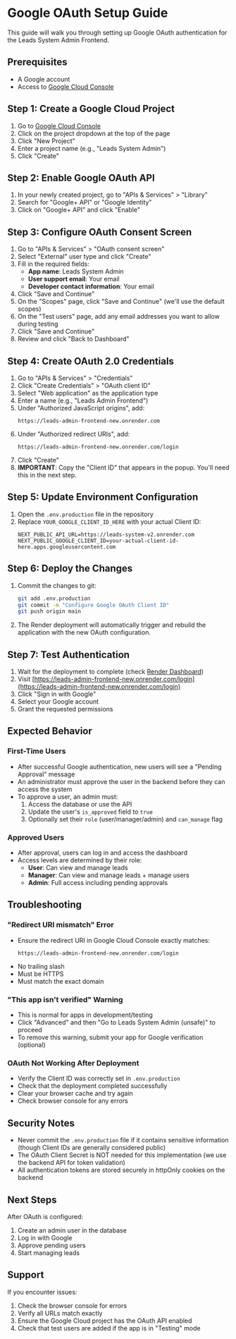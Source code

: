 # Google OAuth Setup Guide

This guide will walk you through setting up Google OAuth authentication for the Leads System Admin Frontend.

## Prerequisites

- A Google account
- Access to [Google Cloud Console](https://console.cloud.google.com)

## Step 1: Create a Google Cloud Project

1. Go to [Google Cloud Console](https://console.cloud.google.com)
2. Click on the project dropdown at the top of the page
3. Click "New Project"
4. Enter a project name (e.g., "Leads System Admin")
5. Click "Create"

## Step 2: Enable Google OAuth API

1. In your newly created project, go to "APIs & Services" > "Library"
2. Search for "Google+ API" or "Google Identity"
3. Click on "Google+ API" and click "Enable"

## Step 3: Configure OAuth Consent Screen

1. Go to "APIs & Services" > "OAuth consent screen"
2. Select "External" user type and click "Create"
3. Fill in the required fields:
   - **App name**: Leads System Admin
   - **User support email**: Your email
   - **Developer contact information**: Your email
4. Click "Save and Continue"
5. On the "Scopes" page, click "Save and Continue" (we'll use the default scopes)
6. On the "Test users" page, add any email addresses you want to allow during testing
7. Click "Save and Continue"
8. Review and click "Back to Dashboard"

## Step 4: Create OAuth 2.0 Credentials

1. Go to "APIs & Services" > "Credentials"
2. Click "Create Credentials" > "OAuth client ID"
3. Select "Web application" as the application type
4. Enter a name (e.g., "Leads Admin Frontend")
5. Under "Authorized JavaScript origins", add:
   ```
   https://leads-admin-frontend-new.onrender.com
   ```
6. Under "Authorized redirect URIs", add:
   ```
   https://leads-admin-frontend-new.onrender.com/login
   ```
7. Click "Create"
8. **IMPORTANT**: Copy the "Client ID" that appears in the popup. You'll need this in the next step.

## Step 5: Update Environment Configuration

1. Open the `.env.production` file in the repository
2. Replace `YOUR_GOOGLE_CLIENT_ID_HERE` with your actual Client ID:
   ```env
   NEXT_PUBLIC_API_URL=https://leads-system-v2.onrender.com
   NEXT_PUBLIC_GOOGLE_CLIENT_ID=your-actual-client-id-here.apps.googleusercontent.com
   ```

## Step 6: Deploy the Changes

1. Commit the changes to git:
   ```bash
   git add .env.production
   git commit -m "Configure Google OAuth Client ID"
   git push origin main
   ```

2. The Render deployment will automatically trigger and rebuild the application with the new OAuth configuration.

## Step 7: Test Authentication

1. Wait for the deployment to complete (check [Render Dashboard](https://dashboard.render.com/static/srv-d42j0gk9c44c7387gh40))
2. Visit [https://leads-admin-frontend-new.onrender.com/login](https://leads-admin-frontend-new.onrender.com/login)
3. Click "Sign in with Google"
4. Select your Google account
5. Grant the requested permissions

## Expected Behavior

### First-Time Users
- After successful Google authentication, new users will see a "Pending Approval" message
- An administrator must approve the user in the backend before they can access the system
- To approve a user, an admin must:
  1. Access the database or use the API
  2. Update the user's `is_approved` field to `true`
  3. Optionally set their `role` (user/manager/admin) and `can_manage` flag

### Approved Users
- After approval, users can log in and access the dashboard
- Access levels are determined by their role:
  - **User**: Can view and manage leads
  - **Manager**: Can view and manage leads + manage users
  - **Admin**: Full access including pending approvals

## Troubleshooting

### "Redirect URI mismatch" Error
- Ensure the redirect URI in Google Cloud Console exactly matches:
  ```
  https://leads-admin-frontend-new.onrender.com/login
  ```
- No trailing slash
- Must be HTTPS
- Must match the exact domain

### "This app isn't verified" Warning
- This is normal for apps in development/testing
- Click "Advanced" and then "Go to Leads System Admin (unsafe)" to proceed
- To remove this warning, submit your app for Google verification (optional)

### OAuth Not Working After Deployment
- Verify the Client ID was correctly set in `.env.production`
- Check that the deployment completed successfully
- Clear your browser cache and try again
- Check browser console for any errors

## Security Notes

- Never commit the `.env.production` file if it contains sensitive information (though Client IDs are generally considered public)
- The OAuth Client Secret is NOT needed for this implementation (we use the backend API for token validation)
- All authentication tokens are stored securely in httpOnly cookies on the backend

## Next Steps

After OAuth is configured:
1. Create an admin user in the database
2. Log in with Google
3. Approve pending users
4. Start managing leads

## Support

If you encounter issues:
1. Check the browser console for errors
2. Verify all URLs match exactly
3. Ensure the Google Cloud project has the OAuth API enabled
4. Check that test users are added if the app is in "Testing" mode
